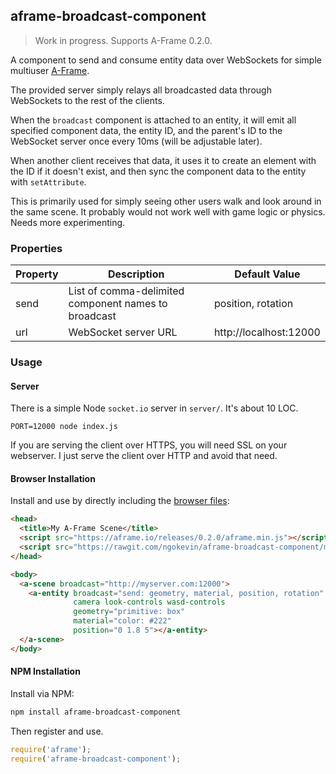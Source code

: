 ## aframe-broadcast-component

> Work in progress. Supports A-Frame 0.2.0.

A component to send and consume entity data over WebSockets for simple
multiuser [A-Frame](https://aframe.io).

The provided server simply relays all broadcasted data through WebSockets to
the rest of the clients.

When the `broadcast` component is attached to an entity, it will emit all
specified component data, the entity ID, and the parent's ID to the WebSocket
server once every 10ms (will be adjustable later).

When another client receives that data, it uses it to create an element with
the ID if it doesn't exist, and then sync the component data to the entity with
`setAttribute`.

This is primarily used for simply seeing other users walk and look around in
the same scene. It probably would not work well with game logic or physics.
Needs more experimenting.

### Properties

| Property | Description                                          | Default Value          |
| -------- | -----------                                          | -------------          |
| send     | List of comma-delimited component names to broadcast | position, rotation     |
| url      | WebSocket server URL                                 | http://localhost:12000 |

### Usage

#### Server

There is a simple Node `socket.io` server in `server/`. It's about 10 LOC.

```
PORT=12000 node index.js
```

If you are serving the client over HTTPS, you will need SSL on your webserver.
I just serve the client over HTTP and avoid that need.

#### Browser Installation

Install and use by directly including the [browser files](dist):

```html
<head>
  <title>My A-Frame Scene</title>
  <script src="https://aframe.io/releases/0.2.0/aframe.min.js"></script>
  <script src="https://rawgit.com/ngokevin/aframe-broadcast-component/master/dist/aframe-broadcast-component.min.js"></script>
</head>

<body>
  <a-scene broadcast="http://myserver.com:12000">
    <a-entity broadcast="send: geometry, material, position, rotation"
              camera look-controls wasd-controls
              geometry="primitive: box"
              material="color: #222"
              position="0 1.8 5"></a-entity>
  </a-scene>
</body>
```

#### NPM Installation

Install via NPM:

```bash
npm install aframe-broadcast-component
```

Then register and use.

```js
require('aframe');
require('aframe-broadcast-component');
```

